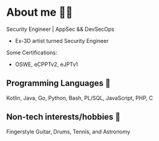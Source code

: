 # About me 🧙‍♂️

Security Engineer | AppSec && DevSecOps
- Ex-3D artist turned Security Engineer


Some Certifications:
- OSWE, eCPPTv2, eJPTv1 


## Programming Languages 🍄

Kotlin, Java, Go, Python, Bash, PL/SQL, JavaScript, PHP, C


## Non-tech interests/hobbies 🧌

Fingerstyle Guitar, Drums, Tennis, and Astronomy
